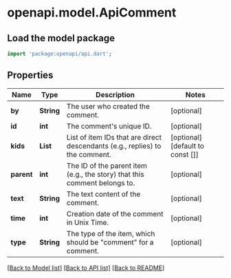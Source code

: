 # openapi.model.ApiComment

## Load the model package
```dart
import 'package:openapi/api.dart';
```

## Properties
Name | Type | Description | Notes
------------ | ------------- | ------------- | -------------
**by** | **String** | The user who created the comment. | [optional] 
**id** | **int** | The comment's unique ID. | [optional] 
**kids** | **List<int>** | List of item IDs that are direct descendants (e.g., replies) to the comment. | [optional] [default to const []]
**parent** | **int** | The ID of the parent item (e.g., the story) that this comment belongs to. | [optional] 
**text** | **String** | The text content of the comment. | [optional] 
**time** | **int** | Creation date of the comment in Unix Time. | [optional] 
**type** | **String** | The type of the item, which should be \"comment\" for a comment. | [optional] 

[[Back to Model list]](../README.md#documentation-for-models) [[Back to API list]](../README.md#documentation-for-api-endpoints) [[Back to README]](../README.md)


